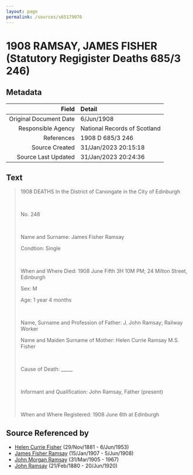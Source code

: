 ```yaml
---
layout: page
permalink: /sources/s65179076
---
```


# 1908 RAMSAY, JAMES FISHER (Statutory Regigister Deaths 685/3 246)

## Metadata

Field | Detail
---:|:---
Original Document Date | 6/Jun/1908
Responsible Agency | National Records of Scotland
References | 1908 D 685/3 246
Source Created | 31/Jan/2023 20:15:18
Source Last Updated | 31/Jan/2023 20:24:36

## Text

> 1908 DEATHS In the District of Canongate in the City of Edinburgh
>
> <br/>
>
> No. 248
>
> <br/>
>
> Name and Surname: James Fisher Ramsay
>
> Condtion: Single
>
> <br/>
>
> When and Where Died: 1908 June Fifth 3H 10M PM; 24 Milton Street, Edinburgh
>
> Sex: M
>
> Age: 1 year 4 months
>
> <br/>
>
> Name, Surname and Profession of Father: J. John Ramsay; Railway Worker
>
> Name and Maiden Surname of Mother: Helen Currie Ramsay M.S. Fisher
>
> <br/>
>
> Cause of Death: _____
>
> <br/>
>
> Informant and Qualification: John Ramsay, Father (present)
>
> <br/>
>
> When and Where Registered: 1908 June 6th at Edinburgh
>

## Source Referenced by

* [Helen Currie Fisher](../people/@18426904@-helen-currie-fisher-b1881-11-29-d1953-6-6.md) (29/Nov/1881 - 6/Jun/1953)
* [James Fisher Ramsay](../people/@58012424@-james-fisher-ramsay-b1907-1-15-d1908-6-5.md) (15/Jan/1907 - 5/Jun/1908)
* [John Morgan Ramsay](../people/@55070438@-john-morgan-ramsay-b1905-3-31-d1967.md) (31/Mar/1905 - 1967)
* [John Ramsay](../people/@64225415@-john-ramsay-b1880-2-21-d1920-6-20.md) (21/Feb/1880 - 20/Jun/1920)
